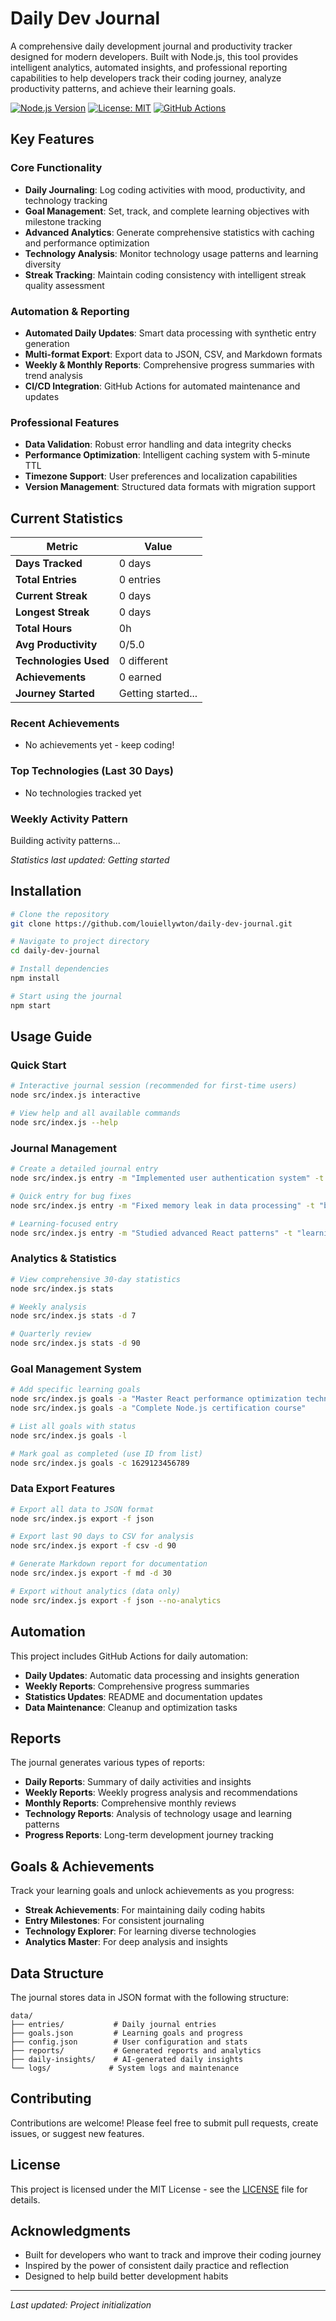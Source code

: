 # Daily Dev Journal

A comprehensive daily development journal and productivity tracker designed for modern developers. Built with Node.js, this tool provides intelligent analytics, automated insights, and professional reporting capabilities to help developers track their coding journey, analyze productivity patterns, and achieve their learning goals.

[![Node.js Version](https://img.shields.io/badge/node-%3E%3D%2016.0.0-brightgreen)](https://nodejs.org/)
[![License: MIT](https://img.shields.io/badge/License-MIT-yellow.svg)](https://opensource.org/licenses/MIT)
[![GitHub Actions](https://img.shields.io/badge/CI-GitHub%20Actions-blue)](https://github.com/features/actions)

## Key Features

### Core Functionality
- **Daily Journaling**: Log coding activities with mood, productivity, and technology tracking
- **Goal Management**: Set, track, and complete learning objectives with milestone tracking
- **Advanced Analytics**: Generate comprehensive statistics with caching and performance optimization
- **Technology Analysis**: Monitor technology usage patterns and learning diversity
- **Streak Tracking**: Maintain coding consistency with intelligent streak quality assessment

### Automation & Reporting
- **Automated Daily Updates**: Smart data processing with synthetic entry generation
- **Multi-format Export**: Export data to JSON, CSV, and Markdown formats
- **Weekly & Monthly Reports**: Comprehensive progress summaries with trend analysis
- **CI/CD Integration**: GitHub Actions for automated maintenance and updates

### Professional Features
- **Data Validation**: Robust error handling and data integrity checks
- **Performance Optimization**: Intelligent caching system with 5-minute TTL
- **Timezone Support**: User preferences and localization capabilities
- **Version Management**: Structured data formats with migration support

## Current Statistics

<!-- STATS_START -->

| Metric | Value |
|--------|-------|
| **Days Tracked** | 0 days |
| **Total Entries** | 0 entries |
| **Current Streak** | 0 days |
| **Longest Streak** | 0 days |
| **Total Hours** | 0h |
| **Avg Productivity** | 0/5.0 |
| **Technologies Used** | 0 different |
| **Achievements** | 0 earned |
| **Journey Started** | Getting started... |

### Recent Achievements
- No achievements yet - keep coding!

### Top Technologies (Last 30 Days)
- No technologies tracked yet

### Weekly Activity Pattern
Building activity patterns...

*Statistics last updated: Getting started*

<!-- STATS_END -->

## Installation

```bash
# Clone the repository
git clone https://github.com/louiellywton/daily-dev-journal.git

# Navigate to project directory
cd daily-dev-journal

# Install dependencies
npm install

# Start using the journal
npm start
```

## Usage Guide

### Quick Start
```bash
# Interactive journal session (recommended for first-time users)
node src/index.js interactive

# View help and all available commands
node src/index.js --help
```

### Journal Management
```bash
# Create a detailed journal entry
node src/index.js entry -m "Implemented user authentication system" -t "feature"

# Quick entry for bug fixes
node src/index.js entry -m "Fixed memory leak in data processing" -t "bug-fix"

# Learning-focused entry
node src/index.js entry -m "Studied advanced React patterns" -t "learning"
```

### Analytics & Statistics
```bash
# View comprehensive 30-day statistics
node src/index.js stats

# Weekly analysis
node src/index.js stats -d 7

# Quarterly review
node src/index.js stats -d 90
```

### Goal Management System
```bash
# Add specific learning goals
node src/index.js goals -a "Master React performance optimization techniques"
node src/index.js goals -a "Complete Node.js certification course"

# List all goals with status
node src/index.js goals -l

# Mark goal as completed (use ID from list)
node src/index.js goals -c 1629123456789
```

### Data Export Features
```bash
# Export all data to JSON format
node src/index.js export -f json

# Export last 90 days to CSV for analysis
node src/index.js export -f csv -d 90

# Generate Markdown report for documentation
node src/index.js export -f md -d 30

# Export without analytics (data only)
node src/index.js export -f json --no-analytics
```

## Automation

This project includes GitHub Actions for daily automation:

- **Daily Updates**: Automatic data processing and insights generation
- **Weekly Reports**: Comprehensive progress summaries
- **Statistics Updates**: README and documentation updates
- **Data Maintenance**: Cleanup and optimization tasks

## Reports

The journal generates various types of reports:

- **Daily Reports**: Summary of daily activities and insights
- **Weekly Reports**: Weekly progress analysis and recommendations
- **Monthly Reports**: Comprehensive monthly reviews
- **Technology Reports**: Analysis of technology usage and learning patterns
- **Progress Reports**: Long-term development journey tracking

## Goals & Achievements

Track your learning goals and unlock achievements as you progress:

- **Streak Achievements**: For maintaining daily coding habits
- **Entry Milestones**: For consistent journaling
- **Technology Explorer**: For learning diverse technologies
- **Analytics Master**: For deep analysis and insights

## Data Structure

The journal stores data in JSON format with the following structure:

```
data/
├── entries/           # Daily journal entries
├── goals.json         # Learning goals and progress
├── config.json        # User configuration and stats
├── reports/           # Generated reports and analytics
├── daily-insights/    # AI-generated daily insights
└── logs/             # System logs and maintenance
```

## Contributing

Contributions are welcome! Please feel free to submit pull requests, create issues, or suggest new features.

## License

This project is licensed under the MIT License - see the [LICENSE](LICENSE) file for details.

## Acknowledgments

- Built for developers who want to track and improve their coding journey
- Inspired by the power of consistent daily practice and reflection
- Designed to help build better development habits

---

*Last updated: Project initialization*
